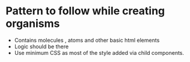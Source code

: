 # Pattern to follow while creating organisms
- Contains molecules , atoms and other basic html elements
- Logic should be there
- Use minimum CSS as most of the style added via child components.